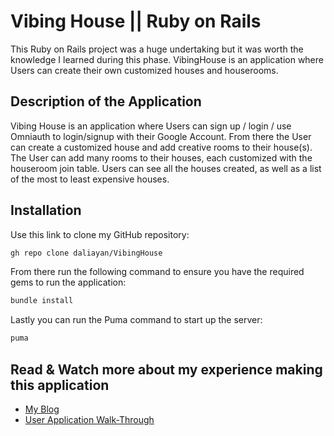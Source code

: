 # Vibing House || Ruby on Rails 

This Ruby on Rails project was a huge undertaking but it was worth the knowledge I learned during this phase. VibingHouse is an application where Users can create their own customized houses and houserooms.

## Description of the Application

Vibing House is an application where Users can sign up / login / use Omniauth to login/signup with their Google Account. From there the User can create a customized house and add creative rooms to their house(s). The User can add many rooms to their houses, each customized with the houseroom join table. Users can see all the houses created, as well as a list of the most to least expensive houses.

## Installation

Use this link to clone my GitHub repository:
```bash
gh repo clone daliayan/VibingHouse
```

From there run the following command to ensure you have the required gems to run the application:
```bash
bundle install
```

Lastly you can run the Puma command to start up the server:
```bash
puma
```

## Read & Watch more about my experience making this application
- [My Blog](https://daliayan.medium.com/off-the-ruby-on-rails-163361d8c13c)
- [User Application Walk-Through](https://www.youtube.com/watch?v=4JJWFRgcqzo)